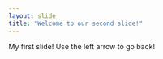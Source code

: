 ```yaml
---
layout: slide
title: "Welcome to our second slide!"
---
```

My first slide!
Use the left arrow to go back!

